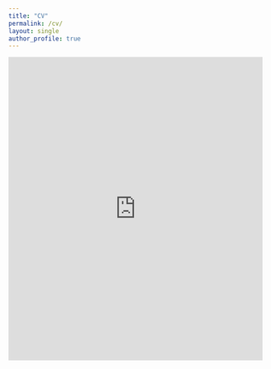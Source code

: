 ```yaml
---
title: "CV"
permalink: /cv/
layout: single
author_profile: true
---
```


<style>
body {
  background-image: url('/assets/images/far 3.webp');
  background-size: cover;
  background-repeat: no-repeat;
  background-attachment: fixed;
}
</style>

<iframe src="https://drive.google.com/file/d/1MpTlTcDFI5o06siCgUZMwLpKeasp9fYo/preview" width="100%" height="600px" style="border:none;"></iframe>